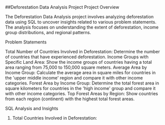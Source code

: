 ##Deforestation Data Analysis Project
Project Overview

The Deforestation Data Analysis project involves analyzing deforestation data using SQL to uncover insights related to various problem statements.
The analysis focuses on understanding the extent of deforestation, income group distributions, and regional patterns.

Problem Statements

Total Number of Countries Involved in Deforestation: Determine the number of countries that have experienced deforestation.
Income Groups with Specific Land Area: Show the income groups of countries having a total area ranging from 75,000 to 150,000 square meters.
Average Area by Income Group: Calculate the average area in square miles for countries in the 'upper middle income' region and compare it with other income categories.
Forest Area by Income Group: Determine the total forest area in square kilometers for countries in the 'high income' group and compare it with other income categories.
Top Forest Areas by Region: Show countries from each region (continent) with the highest total forest areas.


SQL Analysis and Insights

1. Total Countries Involved in Deforestation:
   
